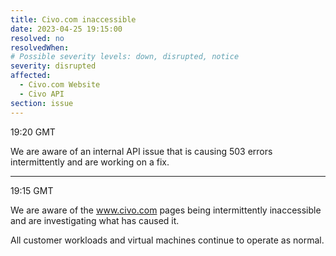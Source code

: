 ```yaml
---
title: Civo.com inaccessible
date: 2023-04-25 19:15:00
resolved: no
resolvedWhen:
# Possible severity levels: down, disrupted, notice
severity: disrupted
affected:
  - Civo.com Website
  - Civo API
section: issue
---
```


19:20 GMT

We are aware of an internal API issue that is causing 503 errors intermittently and are working on a fix.

---

19:15 GMT

We are aware of the www.civo.com pages being intermittently inaccessible and are investigating what has caused it.

All customer workloads and virtual machines continue to operate as normal. 
